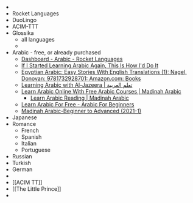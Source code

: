 -
- Rocket Languages
- DuoLingo
- ACIM-TTT
- Glossika
	- all languages
	-
- Arabic - free, or already purchased
	- [Dashboard - Arabic - Rocket Languages](https://app.rocketlanguages.com/members/products/49/dashboard)
	- [If I Started Learning Arabic Again, This Is How I'd Do It](https://www.mezzoguild.com/how-to-start-learning-arabic/)
	- [Egyptian Arabic: Easy Stories With English Translations (1): Nagel, Donovan: 9781732928701: Amazon.com: Books](https://www.amazon.com/dp/1732928703/ref=as_li_ss_tl?ie=UTF8&linkCode=sl1&tag=mezzo4286-20&linkId=3f30829c99c10861ea441f7289d6b67f&language=en_US)
	- [Learning Arabic with Al-Jazeera | تعلم العربية](https://learning.aljazeera.net/en)
	- [Learn Arabic Online With Free Arabic Courses | Madinah Arabic](https://www.madinaharabic.com/learn-arabic.html)
		- [Learn Arabic Reading | Madinah Arabic](https://www.madinaharabic.com/arabic-reading-course/lessons/)
	- [Learn Arabic For Free - Arabic For Beginners](https://arabicforbeginners.com/)
	- [Madinah Arabic-Beginner to Advanced (2021-1)](https://www.fluentarabic.net/recorded-classes/madinah-arabic-2021/)
- Japanese
- Romance
	- French
	- Spanish
	- Italian
	- Portuguese
- Russian
- Turkish
- German
-
- [[ACIM TT]]
- [[The Little Prince]]
-